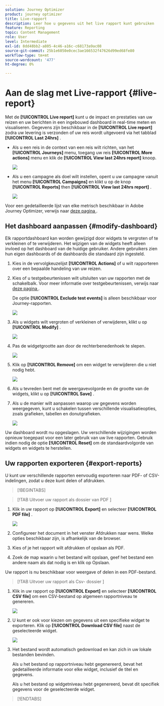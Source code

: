 ```yaml
---
solution: Journey Optimizer
product: journey optimizer
title: Live-rapport
description: Leer hoe u gegevens uit het live rapport kunt gebruiken
feature: Reporting
topic: Content Management
role: User
level: Intermediate
exl-id: 8dd48bb2-a805-4c46-a16c-c68173a9ac08
source-git-commit: 25b1e6050e0cec3ae166532f47626d99ed68fe80
workflow-type: tm+mt
source-wordcount: '477'
ht-degree: 0%

---
```


# Aan de slag met Live-rapport {#live-report}

Met de **[!UICONTROL Live report]** kunt u de impact en prestaties van uw reizen en uw berichten in een ingebouwd dashboard in real-time meten en visualiseren. Gegevens zijn beschikbaar in de **[!UICONTROL Live report]** zodra uw levering is verzonden of uw reis wordt uitgevoerd via het tabblad **[!UICONTROL Last 24hrs]** .

* Als u een reis in de context van een reis wilt richten, van het **[!UICONTROL Journeys]** menu, toegang uw reis **[!UICONTROL More actions]** menu en klik de **[!UICONTROL View last 24hrs report]** knoop.

  ![](assets/report_journey.png)

* Als u een campagne als doel wilt instellen, opent u uw campagne vanuit het menu **[!UICONTROL Campaigns]** en klikt u op de knop **[!UICONTROL Reports]** then **[!UICONTROL View last 24hrs report]** .

  ![](assets/report_campaign.png)

Voor een gedetailleerde lijst van elke metrisch beschikbaar in Adobe Journey Optimizer, verwijs naar [ deze pagina ](#list-of-components-live).

## Het dashboard aanpassen {#modify-dashboard}

Elk rapportdashboard kan worden gewijzigd door widgets te vergroten of te verkleinen of te verwijderen. Het wijzigen van de widgets heeft alleen invloed op het dashboard van de huidige gebruiker. Andere gebruikers zien hun eigen dashboards of de dashboards die standaard zijn ingesteld.

1. Kies in de vervolgkeuzelijst **[!UICONTROL Actions]** of u wilt rapporteren over een bepaalde handeling van uw reizen.

1. Kies of u testgebeurtenissen wilt uitsluiten van uw rapporten met de schakelbalk. Voor meer informatie over testgebeurtenissen, verwijs naar [ deze pagina ](../building-journeys/testing-the-journey.md).

   De optie **[!UICONTROL Exclude test events]** is alleen beschikbaar voor Journey-rapporten.

   ![](assets/report_modify_6.png)

1. Als u widgets wilt vergroten of verkleinen of verwijderen, klikt u op **[!UICONTROL Modify]** .

   ![](assets/report_modify_7.png)

1. Pas de widgetgrootte aan door de rechterbenedenhoek te slepen.

   ![](assets/report_modify_8.png)

1. Klik op **[!UICONTROL Remove]** om een widget te verwijderen die u niet nodig hebt.

   ![](assets/report_modify_9.png)

1. Als u tevreden bent met de weergavevolgorde en de grootte van de widgets, klikt u op **[!UICONTROL Save]** .

1. Als u de manier wilt aanpassen waarop uw gegevens worden weergegeven, kunt u schakelen tussen verschillende visualisatieopties, zoals grafieken, tabellen en donutgrafieken.

   ![](assets/report_modify_11.png)

Uw dashboard wordt nu opgeslagen. Uw verschillende wijzigingen worden opnieuw toegepast voor een later gebruik van uw live rapporten. Gebruik indien nodig de optie **[!UICONTROL Reset]** om de standaardvolgorde van widgets en widgets te herstellen.

## Uw rapporten exporteren {#export-reports}

U kunt uw verschillende rapporten eenvoudig exporteren naar PDF- of CSV-indelingen, zodat u deze kunt delen of afdrukken.

>[!BEGINTABS]

>[!TAB  Uitvoer uw rapport als dossier van PDF ]

1. Klik in uw rapport op **[!UICONTROL Export]** en selecteer **[!UICONTROL PDF file]** .

   ![](assets/export_6.png)

1. Configureer het document in het venster Afdrukken naar wens. Welke opties beschikbaar zijn, is afhankelijk van de browser.

1. Kies of je het rapport wilt afdrukken of opslaan als PDF.

1. Zoek de map waarin u het bestand wilt opslaan, geef het bestand een andere naam als dat nodig is en klik op Opslaan.

Uw rapport is nu beschikbaar voor weergave of delen in een PDF-bestand.

>[!TAB  Uitvoer uw rapport als Csv- dossier ]

1. Klik in uw rapport op **[!UICONTROL Export]** en selecteer **[!UICONTROL CSV file]** om een CSV-bestand op algemeen rapportniveau te genereren.

   ![](assets/export_4.png)

1. U kunt er ook voor kiezen om gegevens uit een specifieke widget te exporteren. Klik op **[!UICONTROL Download CSV file]** naast de geselecteerde widget.

   ![](assets/export_5.png)

1. Het bestand wordt automatisch gedownload en kan zich in uw lokale bestanden bevinden.

   Als u het bestand op rapportniveau hebt gegenereerd, bevat het gedetailleerde informatie voor elke widget, inclusief de titel en gegevens.

   Als u het bestand op widgetniveau hebt gegenereerd, bevat dit specifiek gegevens voor de geselecteerde widget.

>[!ENDTABS]
